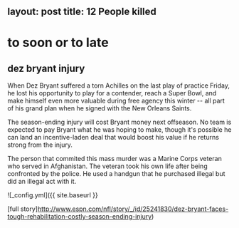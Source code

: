 layout: post
title: 12 People killed
---
# to soon or to late
## dez bryant injury

When Dez Bryant suffered a torn Achilles on the last play of practice Friday, he lost his opportunity to play for a contender, reach a Super Bowl, and make himself even more valuable during free agency this winter -- all part of his grand plan when he signed with the New Orleans Saints.

The season-ending injury will cost Bryant money next offseason. No team is expected to pay Bryant what he was hoping to make, though it's possible he can land an incentive-laden deal that would boost his value if he returns strong from the injury.


The person that commited this mass murder was a Marine Corps veteran who served in Afghanistan. The veteran took his 
own life after being confronted by the police. He used a handgun that he purchased illegal but did an illegal act with it.

![_config.yml]({{ site.baseurl }}

[full story]http://www.espn.com/nfl/story/_/id/25241830/dez-bryant-faces-tough-rehabilitation-costly-season-ending-injury)
